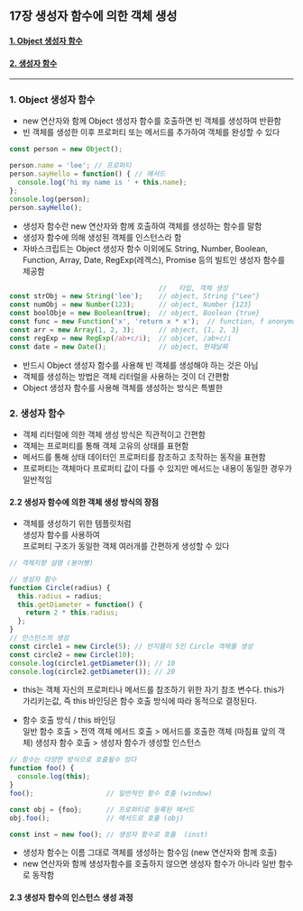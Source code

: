 ## 17장 생성자 함수에 의한 객체 생성

#### [1. Object 생성자 함수](#1-Object-생성자-함수-1)
#### [2. 생성자 함수](#2-생성자-함수-1)

***

### 1. Object 생성자 함수

- new 연산자와 함께 Object 생성자 함수를 호출하면 빈 객체를 생성하여 반환함
- 빈 객체를 생성한 이후 프로퍼티 또는 메서드를 추가하여 객체를 완성할 수 있다

```js
const person = new Object();

person.name = 'lee'; // 프로퍼티
person.sayHello = function() { // 메서드
  console.log('hi my name is ' + this.name);
};
console.log(person);
person.sayHello();
```

- 생성자 함수란 new 연산자와 함께 호출하여 객체를 생성하는 함수를 말함
- 생성자 함수에 의해 생성된 객체를 인스턴스라 함
- 자바스크립트는 Object 생성자 함수 이외에도 String, Number, Boolean, Function, Array, Date, RegExp(레겍스), Promise 등의 빌트인 생성자 함수를 제공함

```js
                                     //   타입, 객체 생성
const strObj = new String('lee');    // object, String {"Lee"}
const numObj = new Number(123);      // object, Number {123}
const boolObje = new Boolean(true);  // object, Boolean {true}
const func = new Function('x', 'return x * x');  // function, f anonymous(x)
const arr = new Array(1, 2, 3);      // object, {1, 2, 3}
const regExp = new RegExp(/ab+c/i);  // objcet, /ab+c/i
const date = new Date();             // object, 현재날짜
```

- 반드시 Object 생성자 함수를 사용해 빈 객체를 생성해야 하는 것은 아님
- 객체를 생성하는 방법은 객체 리터럴을 사용하는 것이 더 간편함
- Object 생성자 함수를 사용해 객체를 생성하는 방식은 특별한 


### 2. 생성자 함수

- 객체 리터럴에 의한 객체 생성 방식은 직관적이고 간편함
- 객체는 프로퍼티를 통해 객체 고유의 상태를 표현함
- 메서드를 통해 상태 데이터인 프로퍼티를 참조하고 조작하는 동작을 표현함
- 프로퍼티는 객체마다 프로퍼티 값이 다를 수 있지만 메서드는 내용이 동일한 경우가 일반적임

#### 2.2 생성자 함수에 의한 객체 생성 방식의 장점

- 객체를 생성하기 위한 템플릿처럼  
생성자 함수를 사용하여  
프로퍼티 구조가 동일한 객체 여러개를 간편하게 생성할 수 있다

```js
// 객체지향 설명 (붕어빵)

// 생성자 함수
function Circle(radius) {
  this.radius = radius;
  this.getDiameter = function() {
    return 2 * this.radius;
  };
}
// 인스턴스의 생성
const circle1 = new Circle(5); // 반지름이 5인 Circle 객체를 생성
const circle2 = new Circle(10);
console.log(circle1.getDiameter()); // 10
console.log(circle2.getDiameter()); // 20
```

- this는 객체 자신의 프로퍼티나 메서드를 참조하기 위한 자기 참조 변수다.
this가 가리키는값, 즉 this 바인딩은 함수 호출 방식에 따라 동적으로 결정된다.

- 함수 호출 방식 / this 바인딩  
  일반 함수 호출   > 전역 객체 
  메서드 호출      > 메서드를 호출한 객체 (마침표 앞의 객체)
  생성자 함수 호출  > 생성자 함수가 생성할 인스턴스

```js
// 함수는 다양한 방식으로 호출될수 있다
function foo() {
  console.log(this);
}
foo();                  // 일반적인 함수 호출 (window)

const obj = {foo};      // 프로퍼티로 등록된 메서드
obj.foo();              // 메서드로 호출 (obj)

const inst = new foo(); // 생성자 함수로 호출  (inst)
```

- 생성자 함수는 이름 그대로 객체를 생성하는 함수임 (new 연산자와 함께 호출)
- new 연산자와 함께 생성자함수를 호출하지 않으면 생성자 함수가 아니라 일반 함수로 동작함

#### 2.3 생성자 함수의 인스턴스 생성 과정





